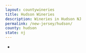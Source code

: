 ```yaml
---
layout: countywineries
title: Hudson Wineries
description: Wineries in Hudson NJ
permalink: /new-jersey/hudson/
county: hudson
state: nj
---
```

-

